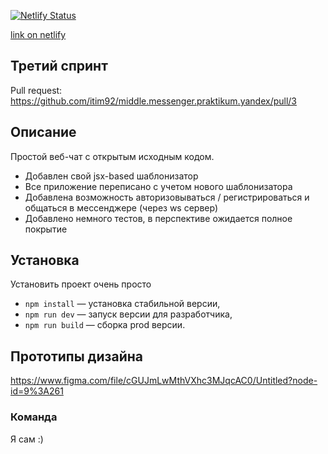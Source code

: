[![Netlify Status](https://api.netlify.com/api/v1/badges/6ecdf16d-5899-4a67-b045-903f38e91b91/deploy-status)](https://app.netlify.com/sites/magnificent-malabi-11b0a9/deploys)

[link on netlify](https://magnificent-malabi-11b0a9.netlify.app/)

## Третий спринт

Pull request: https://github.com/itim92/middle.messenger.praktikum.yandex/pull/3

## Описание

Простой веб-чат с открытым исходным кодом.

-   Добавлен свой jsx-based шаблонизатор
-   Все приложение переписано с учетом нового шаблонизатора
-   Добавлена возможность авторизовываться / регистрироваться и общаться в мессенджере (через ws сервер)
-   Добавлено немного тестов, в перспективе ожидается полное покрытие

## Установка

Установить проект очень просто

-   `npm install` — установка стабильной версии,
-   `npm run dev` — запуск версии для разработчика,
-   `npm run build` — сборка prod версии.

## Прототипы дизайна

https://www.figma.com/file/cGUJmLwMthVXhc3MJqcAC0/Untitled?node-id=9%3A261

### **Команда**

Я сам :)
